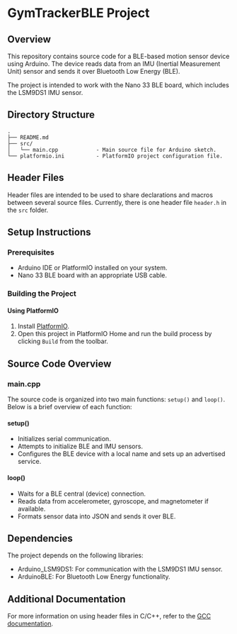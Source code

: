 # GymTrackerBLE Project

## Overview
This repository contains source code for a BLE-based motion sensor device using Arduino. The device reads data from an IMU (Inertial Measurement Unit) sensor and sends it over Bluetooth Low Energy (BLE).

The project is intended to work with the Nano 33 BLE board, which includes the LSM9DS1 IMU sensor.

## Directory Structure
```
.
├── README.md
├── src/
│   └── main.cpp            - Main source file for Arduino sketch.
└── platformio.ini          - PlatformIO project configuration file.
```

## Header Files
Header files are intended to be used to share declarations and macros between several source files. Currently, there is one header file `header.h` in the `src` folder.

## Setup Instructions

### Prerequisites
- Arduino IDE or PlatformIO installed on your system.
- Nano 33 BLE board with an appropriate USB cable.

### Building the Project

#### Using PlatformIO
1. Install [PlatformIO](https://platformio.org/install).
2. Open this project in PlatformIO Home and run the build process by clicking `Build` from the toolbar.

## Source Code Overview

### main.cpp
The source code is organized into two main functions: `setup()` and `loop()`. Below is a brief overview of each function:

#### setup()
- Initializes serial communication.
- Attempts to initialize BLE and IMU sensors.
- Configures the BLE device with a local name and sets up an advertised service.

#### loop()
- Waits for a BLE central (device) connection.
- Reads data from accelerometer, gyroscope, and magnetometer if available.
- Formats sensor data into JSON and sends it over BLE.

## Dependencies
The project depends on the following libraries:
- Arduino_LSM9DS1: For communication with the LSM9DS1 IMU sensor.
- ArduinoBLE: For Bluetooth Low Energy functionality.

## Additional Documentation
For more information on using header files in C/C++, refer to the [GCC documentation](https://gcc.gnu.org/onlinedocs/cpp/Header-Files.html).
